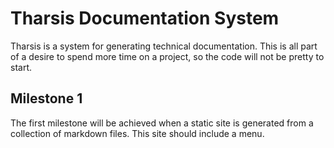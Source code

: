 # Tharsis Documentation System

Tharsis is a system for generating technical documentation.
This is all part of a desire to spend more time on a project, so the
code will not be pretty to start.

## Milestone 1

The first milestone will be achieved when a static site is generated from
a collection of markdown files. This site should include a menu.
